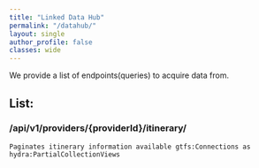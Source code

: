 ```yaml
---
title: "Linked Data Hub"
permalink: "/datahub/"
layout: single
author_profile: false
classes: wide
---
```

We provide a list of endpoints(queries) to acquire data from. 


## List:


### /api/v1/providers/{providerId}/itinerary/
    Paginates itinerary information available gtfs:Connections as hydra:PartialCollectionViews